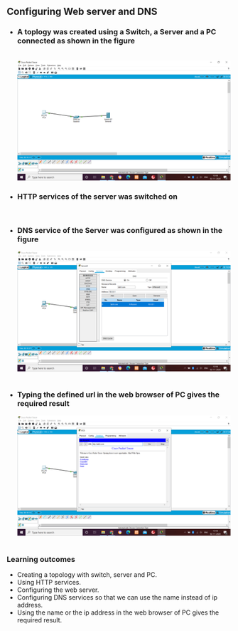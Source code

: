 ## Configuring Web server and DNS
<ul>
<li><h3>A toplogy was created using a Switch, a Server and a PC connected as shown in the figure</h3><br>
<img src="https://github.com/18nanma/College-Labs/blob/master/Computer%20Networks%20-1BM18CS031/CN-Lab-5/dns%20exp-2/topology.png"/><br>
</li>
<li><h3>HTTP services of the server was switched on</h3></li>
<br>
<li><h3>DNS service of the Server was configured as shown in the figure</h3></li>
<img src="https://github.com/18nanma/College-Labs/blob/master/Computer%20Networks%20-1BM18CS031/CN-Lab-5/dns%20exp-2/web%20brower%20output.png" /><br>
<br>
<li><h3>Typing the defined url in the web browser of PC gives the required result</h3></li>
<img src="https://github.com/18nanma/College-Labs/blob/master/Computer%20Networks%20-1BM18CS031/CN-Lab-5/dns%20exp-2/http%20dns.png" /><br>
<br>
</ul>

### Learning outcomes
<ul>
<li>Creating a topology with switch, server and PC.</li>
<li>Using HTTP services.</li>
<li>Configuring the web server.</li>
<li>Configuring DNS services so that we can use the name instead of ip address.</li>
<li>Using the name or the ip address in the web browser of PC gives the required result.</li>
</ul>
